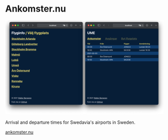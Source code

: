 # Ankomster.nu
![ui](.readme-images/ui.png)

Arrival and departure times for Swedavia's airports in Sweden.

[ankomster.nu](https://ankomster.nu)

